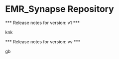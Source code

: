 # EMR_Synapse Repository

*** Release notes for version: v1 ***

knk

*** Release notes for version: vv ***

gb